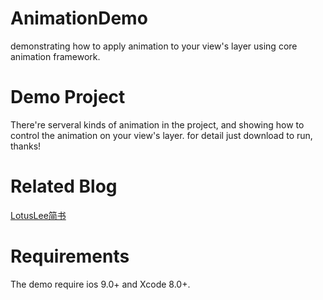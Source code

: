 # AnimationDemo
demonstrating how to apply animation to your view's layer using core animation framework.

# Demo Project

There're serveral kinds of animation in the project, and showing how to control the animation on your view's layer. for detail just download to run, thanks!

# Related Blog
[LotusLee简书](http://www.jianshu.com/u/a33f9947dace)

# Requirements
The demo require ios 9.0+ and Xcode 8.0+.
